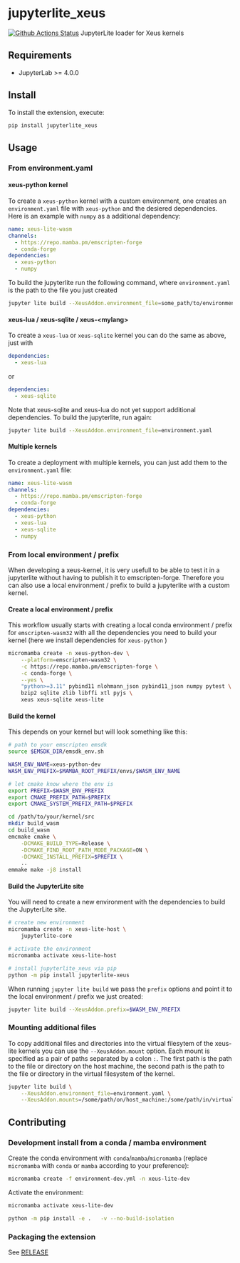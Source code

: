 # jupyterlite_xeus

[![Github Actions Status](https://github.com/jupyterlite/xeus/workflows/Build/badge.svg)](https://github.com/jupyterlite/xeus/actions/workflows/build.yml)
JupyterLite loader for Xeus kernels

## Requirements

- JupyterLab >= 4.0.0

## Install

To install the extension, execute:

```bash
pip install jupyterlite_xeus
```

## Usage

### From environment.yaml

#### xeus-python kernel

To create a `xeus-python` kernel with a custom environment, one creates an `environment.yaml` file with `xeus-python` and the desiered dependencies. Here is an example with `numpy` as a additional dependency:

```yaml
name: xeus-lite-wasm
channels:
  - https://repo.mamba.pm/emscripten-forge
  - conda-forge
dependencies:
  - xeus-python
  - numpy
```

To build the jupyterlite run the following command, where `environment.yaml` is the path to the file you just created

```bash
jupyter lite build --XeusAddon.environment_file=some_path/to/environment.yaml
```

#### xeus-lua / xeus-sqlite / xeus-\<mylang\>

To create a `xeus-lua` or `xeus-sqlite` kernel you can
do the same as above, just with

```yaml
dependencies:
  - xeus-lua
```

or

```yaml
dependencies:
  - xeus-sqlite
```

Note that xeus-sqlite and xeus-lua do not yet support additional dependencies.
To build the jupyterlite, run again:

```bash
jupyter lite build --XeusAddon.environment_file=environment.yaml
```

#### Multiple kernels

To create a deployment with multiple kernels, you can just add them to the `environment.yaml` file:

```yaml
name: xeus-lite-wasm
channels:
  - https://repo.mamba.pm/emscripten-forge
  - conda-forge
dependencies:
  - xeus-python
  - xeus-lua
  - xeus-sqlite
  - numpy
```

### From local environment / prefix

When developing a xeus-kernel, it is very usefull to be able to test it in a jupyterlite without having to publish it to emscripten-forge. Therefore you can also use a local environment / prefix to build a jupyterlite with a custom kernel.

#### Create a local environment / prefix

This workflow usually starts with creating a local conda environment / prefix for `emscripten-wasm32` with all the dependencies you need to build your kernel (here we install dependencies for `xeus-python` )

```bash
micromamba create -n xeus-python-dev \
    --platform=emscripten-wasm32 \
    -c https://repo.mamba.pm/emscripten-forge \
    -c conda-forge \
    --yes \
    "python>=3.11" pybind11 nlohmann_json pybind11_json numpy pytest \
    bzip2 sqlite zlib libffi xtl pyjs \
    xeus xeus-sqlite xeus-lite
```

#### Build the kernel

This depends on your kernel but will look something like this:

```bash
# path to your emscripten emsdk
source $EMSDK_DIR/emsdk_env.sh

WASM_ENV_NAME=xeus-python-dev
WASM_ENV_PREFIX=$MAMBA_ROOT_PREFIX/envs/$WASM_ENV_NAME

# let cmake know where the env is
export PREFIX=$WASM_ENV_PREFIX
export CMAKE_PREFIX_PATH=$PREFIX
export CMAKE_SYSTEM_PREFIX_PATH=$PREFIX

cd /path/to/your/kernel/src
mkdir build_wasm
cd build_wasm
emcmake cmake \
    -DCMAKE_BUILD_TYPE=Release \
    -DCMAKE_FIND_ROOT_PATH_MODE_PACKAGE=ON \
    -DCMAKE_INSTALL_PREFIX=$PREFIX \
    ..
emmake make -j8 install
```

#### Build the JupyterLite site

You will need to create a new environment with the dependencies to build the JupyterLite site.

```bash
# create new environment
micromamba create -n xeus-lite-host \
    jupyterlite-core

# activate the environment
micromamba activate xeus-lite-host

# install jupyterlite_xeus via pip
python -m pip install jupyterlite-xeus
```

When running `jupyter lite build` we pass the `prefix` options and point it to the local environment / prefix we just created:

```bash
jupyter lite build --XeusAddon.prefix=$WASM_ENV_PREFIX
```

### Mounting additional files

To copy additional files and directories into the virtual filesytem of the xeus-lite kernels you can use the `--XeusAddon.mount` option.
Each mount is specified as a pair of paths separated by a colon `:`. The first path is the path to the file or directory on the host machine, the second path is the path to the file or directory in the virtual filesystem of the kernel.

```bash
jupyter lite build \
    --XeusAddon.environment_file=environment.yaml \
    --XeusAddon.mounts=/some/path/on/host_machine:/some/path/in/virtual/filesystem
```

## Contributing

### Development install from a conda / mamba environment

Create the conda environment with `conda`/`mamba`/`micromamba` (replace `micromamba` with `conda` or `mamba` according to your preference):

```bash
micromamba create -f environment-dev.yml -n xeus-lite-dev
```

Activate the environment:

```bash
micromamba activate xeus-lite-dev
```

```bash
python -m pip install -e .   -v --no-build-isolation
```

### Packaging the extension

See [RELEASE](RELEASE.md)
